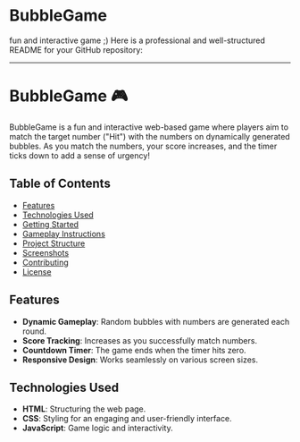# BubbleGame
fun and interactive game ;)
Here is a professional and well-structured README for your GitHub repository:

---

# BubbleGame 🎮

BubbleGame is a fun and interactive web-based game where players aim to match the target number ("Hit") with the numbers on dynamically generated bubbles. As you match the numbers, your score increases, and the timer ticks down to add a sense of urgency!

## Table of Contents

- [Features](#features)
- [Technologies Used](#technologies-used)
- [Getting Started](#getting-started)
- [Gameplay Instructions](#gameplay-instructions)
- [Project Structure](#project-structure)
- [Screenshots](#screenshots)
- [Contributing](#contributing)
- [License](#license)

## Features

- **Dynamic Gameplay**: Random bubbles with numbers are generated each round.
- **Score Tracking**: Increases as you successfully match numbers.
- **Countdown Timer**: The game ends when the timer hits zero.
- **Responsive Design**: Works seamlessly on various screen sizes.

## Technologies Used

- **HTML**: Structuring the web page.
- **CSS**: Styling for an engaging and user-friendly interface.
- **JavaScript**: Game logic and interactivity.

